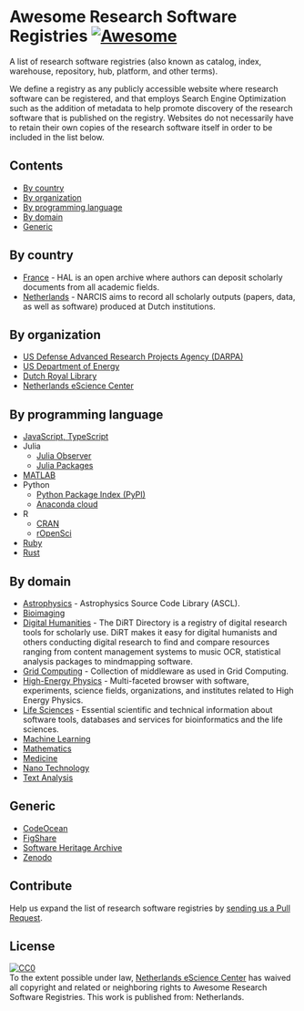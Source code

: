 # Awesome Research Software Registries [![Awesome](https://awesome.re/badge.svg)](https://awesome.re)

A list of research software registries (also known as catalog, index, warehouse,
repository, hub, platform, and other terms).

We define a registry as any publicly accessible website where research software
can be registered, and that employs Search Engine Optimization such as the
addition of metadata to help promote discovery of the research software that is
published on the registry. Websites do not necessarily have to retain their own
copies of the research software itself in order to be included in the list
below.

## Contents

* [By country](#by-country)
* [By organization](#by-organization)
* [By programming language](#by-programming-language)
* [By domain](#by-domain)
* [Generic](#generic)

## By country

* [France](https://hal.archives-ouvertes.fr) - HAL is an open archive where
  authors can deposit scholarly documents from all academic fields.
* [Netherlands](https://narcis.nl) -  NARCIS aims to record all scholarly
  outputs (papers, data, as well as software) produced at Dutch institutions.

## By organization

* [US Defense Advanced Research Projects Agency (DARPA)](https://www.darpa.mil/opencatalog)
* [US Department of Energy](https://www.osti.gov/doecode/)
* [Dutch Royal Library](http://lab.kb.nl/)
* [Netherlands eScience Center](http://software.esciencecenter.nl)

## By programming language

* [JavaScript, TypeScript](https://npmjs.com)
* Julia
  * [Julia Observer](https://juliaobserver.com/packages)
  * [Julia Packages](https://pkg.julialang.org/docs/)
* [MATLAB](https://mathworks.com/matlabcentral/fileexchange/)
* Python
  * [Python Package Index (PyPI)](https://pypi.org)
  * [Anaconda cloud](https://anaconda.org)
* R
  * [CRAN](https://cran.r-project.org)
  * [rOpenSci](https://ropensci.github.io)
* [Ruby](https://rubygems.org)
* [Rust](https://crates.io)

## By domain

* [Astrophysics](https://ascl.net) - Astrophysics Source Code Library (ASCL).
* [Bioimaging](https://biii.eu)
* [Digital Humanities](http://dirtdirectory.org) - The DiRT Directory is a
  registry of digital research tools for scholarly use. DiRT makes it easy for
  digital humanists and others conducting digital research to find and compare
  resources ranging from content management systems to music OCR, statistical
  analysis packages to mindmapping software.
* [Grid Computing](https://appdb.egi.eu/browse/software) - Collection of middleware as used in Grid Computing.
* [High-Energy Physics](http://www.hepsoftware.org) - Multi-faceted browser with
  software, experiments, science fields, organizations, and institutes related
  to High Energy Physics.
* [Life Sciences](https://bio.tools) - Essential scientific and technical
  information about software tools, databases and services for bioinformatics
  and the life sciences.
* [Machine Learning](https://mloss.org/software)
* [Mathematics](https://swmath.org)
* [Medicine](https://scicrunch.org)
* [Nano Technology](https://nanohub.org/resources/tools)
* [Text Analysis](http://tapor.ca/home)

## Generic

* [CodeOcean](https://codeocean.com)
* [FigShare](https://figshare.com)
* [Software Heritage Archive](https://www.softwareheritage.org)
* [Zenodo](https://zenodo.org)

## Contribute

Help us expand the list of research software registries by [sending us a Pull
Request](https://help.github.com/en/articles/creating-a-pull-request).

## License

<p xmlns:dct="http://purl.org/dc/terms/" xmlns:vcard="http://www.w3.org/2001/vcard-rdf/3.0#">
  <a rel="license"
     href="http://creativecommons.org/publicdomain/zero/1.0/">
    <img src="http://i.creativecommons.org/p/zero/1.0/88x31.png" style="border-style: none;" alt="CC0" />
  </a>
  <br />
  To the extent possible under law,
  <a rel="dct:publisher"
     href="https://github.com/nlesc/awesome-research-software-registries">
    <span property="dct:title">Netherlands eScience Center</span></a>
  has waived all copyright and related or neighboring rights to
  <span property="dct:title">Awesome Research Software Registries</span>.
This work is published from:
<span property="vcard:Country" datatype="dct:ISO3166"
      content="NL" about="https://github.com/nlesc/awesome-research-software-registries">
  Netherlands</span>.
</p>

